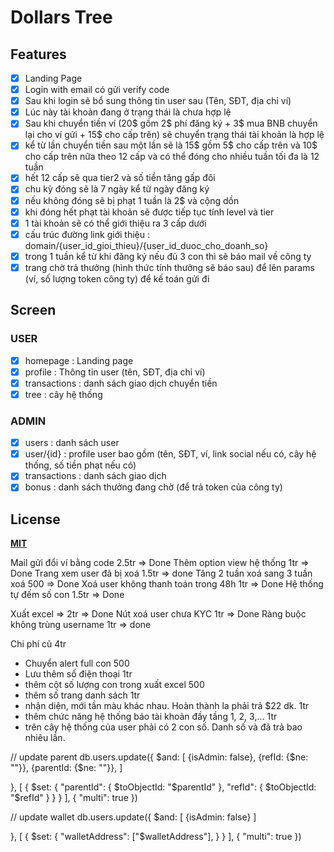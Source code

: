 # Dollars Tree

## Features

- [x] Landing Page
- [x] Login with email có gửi verify code
- [x] Sau khi login sẽ bổ sung thông tin user sau (Tên, SĐT, địa chỉ ví)
- [x] Lúc này tài khoản đang ở trạng thái là chưa hợp lệ
- [x] Sau khi chuyển tiền ví (20$ gồm 2$ phí đăng ký + 3$ mua BNB chuyển lại cho ví gửi + 15$ cho cấp trên) sẽ chuyển trạng thái tài khoản là hợp lệ
- [x] kể từ lần chuyển tiền sau một lần sẽ là 15$ gồm 5$ cho cấp trên và 10$ cho cấp trên nữa theo 12 cấp và có thể đóng cho nhiều tuần tối đa là 12 tuần
- [x] hết 12 cấp sẽ qua tier2 và số tiền tăng gấp đôi
- [x] chu kỳ đóng sẽ là 7 ngày kể từ ngày đăng ký
- [x] nếu không đóng sẽ bị phạt 1 tuần là 2$ và cộng dồn
- [x] khi đóng hết phạt tài khoản sẽ được tiếp tục tính level và tier
- [x] 1 tài khoản sẽ có thể giới thiệu ra 3 cấp dưới
- [x] cấu trúc đường link giới thiệu : domain/{user_id_gioi_thieu}/{user_id_duoc_cho_doanh_so}
- [x] trong 1 tuần kể từ khi đăng ký nếu đủ 3 con thì sẽ báo mail về công ty
- [x] trang chờ trả thưởng (hình thức tính thưởng sẽ báo sau) để lên params (ví, số lượng token công ty) để kế toán gửi đi

## Screen

### USER

- [x] homepage : Landing page
- [x] profile : Thông tin user (tên, SĐT, địa chỉ ví)
- [x] transactions : danh sách giao dịch chuyển tiền
- [x] tree : cây hệ thống

### ADMIN

- [x] users : danh sách user
- [x] user/{id} : profile user bao gồm (tên, SĐT, ví, link social nếu có, cây hệ thống, số tiền phạt nếu có)
- [x] transactions : danh sách giao dịch
- [x] bonus : danh sách thưởng đang chờ (để trả token của công ty)

## License

**[MIT](./LICENSE)**

Mail gửi đổi ví bằng code 2.5tr => Done
Thêm option view hệ thống 1tr => Done
Trang xem user đã bị xoá 1.5tr => done
Tăng 2 tuần xoá sang 3 tuần xoá 500 => Done
Xoá user không thanh toán trong 48h 1tr => Done
Hệ thống tự đếm số con 1.5tr => Done

Xuất excel => 2tr => Done
Nút xoá user chưa KYC 1tr => Done
Ràng buộc không trùng username 1tr => done

Chi phí cũ 4tr

- Chuyển alert full con 500
- Lưu thêm số điện thoại 1tr
- thêm cột số lượng con trong xuất excel 500
- thêm số trang danh sách 1tr
- nhận diện, mới tần màu khác nhau. Hoàn thành la phải trả $22 dk. 1tr
- thêm chức năng hệ thống báo tài khoản đầy tầng 1, 2, 3,... 1tr
- trên cây hệ thống của user phải có 2 con số. Danh số và đã trả bao nhiêu lần.

// update parent
db.users.update({
$and: [
    {isAdmin: false},
    {refId: {$ne: ""}},
{parentId: {$ne: ""}},
]

},
[
{
$set: {
"parentId": {
$toObjectId: "$parentId"
},
"refId": {
$toObjectId: "$refId"
}
}
}
],
{
"multi": true
})

// update wallet
db.users.update({
$and: [
{isAdmin: false}
]

},
[
{
$set: {
"walletAddress": ["$walletAddress"],
}
}
],
{
"multi": true
})
